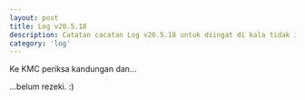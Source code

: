 ```yaml
---
layout: post
title: Log v20.5.18
description: Catatan cacatan Log v20.5.18 untuk diingat di kala tidak ingat sekaligus sengaja tidak ingat agar kembali mengingat.
category: 'log'
---
```


Ke KMC periksa kandungan dan...

...belum rezeki. :)
